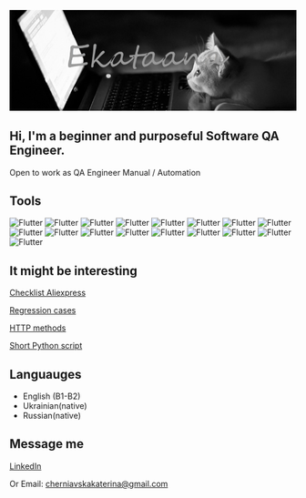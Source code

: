 ![Header](https://github.com/Ekataana/Ekataana/blob/main/assets/header.png)

## Hi, I'm a beginner and purposeful Software QA Engineer. 
Open to work as QA Engineer Manual / Automation

## Tools

![Flutter](https://img.shields.io/badge/-github-black?style=for-the-badge&logo=github)
![Flutter](https://img.shields.io/badge/-jira-black?style=for-the-badge&logo=jira)
![Flutter](https://img.shields.io/badge/-trello-black?style=for-the-badge&logo=trello)
![Flutter](https://img.shields.io/badge/-testrail-black?style=for-the-badge&logo=testrail)
![Flutter](https://img.shields.io/badge/-html5-black?style=for-the-badge&logo=html5)
![Flutter](https://img.shields.io/badge/-css3-black?style=for-the-badge&logo=css3)
![Flutter](https://img.shields.io/badge/-mysql-black?style=for-the-badge&logo=mysql)
![Flutter](https://img.shields.io/badge/-java-black?style=for-the-badge&logo=java)
![Flutter](https://img.shields.io/badge/-python-black?style=for-the-badge&logo=python)
![Flutter](https://img.shields.io/badge/-selenium-black?style=for-the-badge&logo=selenium)
![Flutter](https://img.shields.io/badge/-docker-black?style=for-the-badge&logo=docker)
![Flutter](https://img.shields.io/badge/-jenkins-black?style=for-the-badge&logo=jenkins)
![Flutter](https://img.shields.io/badge/-devtools-black?style=for-the-badge&logo=appveyor)
![Flutter](https://img.shields.io/badge/-django-black?style=for-the-badge&logo=django)
![Flutter](https://img.shields.io/badge/-postman-black?style=for-the-badge&logo=postman)
![Flutter](https://img.shields.io/badge/-soapui-black?style=for-the-badge&logo=soapui)
![Flutter](https://img.shields.io/badge/-virtual_box-black?style=for-the-badge&logo=virtualbox)


## It might be interesting
[Checklist Aliexpress](https://docs.google.com/spreadsheets/d/1rASZO6llpiqKp1Og_kPpaIeOnnREucHIU8pLPq9M0IE/edit?usp=sharing)

[Regression cases](https://docs.google.com/spreadsheets/d/1MD-Wz-praAzDy1K3TtCjcae1GX09f_HpxAXCn1gYrWw/edit?usp=sharing)

[HTTP methods](https://docs.google.com/spreadsheets/d/1aIkdFSgCS7iUeqG-MnQBWCCRq6xXHLsilzUROJSy6-E/edit?usp=sharing)

[Short Python script](https://github.com/Ekataana/byStepik-first-)



## Languauges
- English (B1-B2)
- Ukrainian(native)
- Russian(native)

## Message me
[LinkedIn](https://www.linkedin.com/in/kateryna-cherniavska/)

Or Email: cherniavskakaterina@gmail.com

[def]: https://img.shields.io/badge/-Check-list-AliExpress-white?style=for-the-badge&logo
[def2]: https://github.com/Ekataana/Check-list-AliExpress